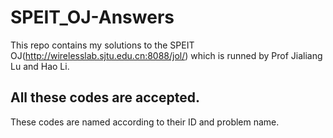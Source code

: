 # SPEIT_OJ-Answers
This repo contains my solutions to the SPEIT OJ(http://wirelesslab.sjtu.edu.cn:8088/jol/) which is runned by Prof Jialiang Lu and Hao Li.  

All these codes are accepted.
---
These codes are named according to their ID and problem name.
